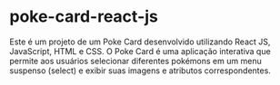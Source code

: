 # poke-card-react-js
Este é um projeto de um Poke Card desenvolvido utilizando React JS, JavaScript, HTML e CSS. O Poke Card é uma aplicação interativa que permite aos usuários selecionar diferentes pokémons em um menu suspenso (select) e exibir suas imagens e atributos correspondentes.
